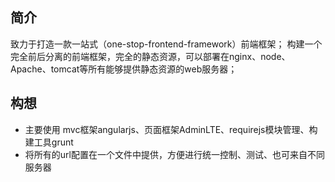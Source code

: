 ## 简介
致力于打造一款一站式（one-stop-frontend-framework）前端框架； 构建一个完全前后分离的前端框架，完全的静态资源，可以部署在nginx、node、Apache、tomcat等所有能够提供静态资源的web服务器；

## 构想
* 主要使用 mvc框架angularjs、页面框架AdminLTE、requirejs模块管理、构建工具grunt
* 将所有的url配置在一个文件中提供，方便进行统一控制、测试、也可来自不同服务器
